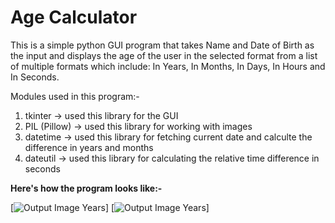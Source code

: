 # Age Calculator

This is a simple python GUI program that takes Name and Date of Birth as the input and displays the age of the user in the selected format from a list of multiple formats which include: In Years, In Months, In Days, In Hours and In Seconds. 

Modules used in this program:-
1. tkinter -> used this library for the GUI
2. PIL (Pillow) -> used this library for working with images
3. datetime -> used this library for fetching current date and calculte the difference in years and months
4. dateutil -> used this library for calculating the relative time difference in seconds

**Here's how the program looks like:-**

[![Output Image Years](https://github.com/aravinds-arv/Mini_Python_Projects/blob/age-calculator/Projects_in_Python/Age-Calculator/ouput/outYears.png?raw=true)]
[![Output Image Years](https://github.com/aravinds-arv/Mini_Python_Projects/blob/age-calculator/Projects_in_Python/Age-Calculator/ouput/outSeconds.png?raw=true)]